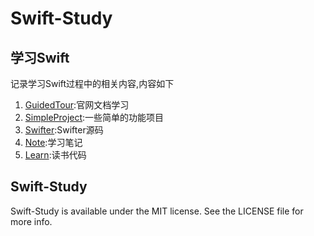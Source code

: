 # Swift-Study



## 学习Swift

记录学习Swift过程中的相关内容,内容如下

1. [GuidedTour](GuidedTour):官网文档学习
2. [SimpleProject](SimpleProject):一些简单的功能项目
3. [Swifter](Swifter):Swifter源码
4. [Note](Note):学习笔记
5. [Learn](Learn):读书代码

## Swift-Study

Swift-Study is available under the MIT license. See the LICENSE file for more info.